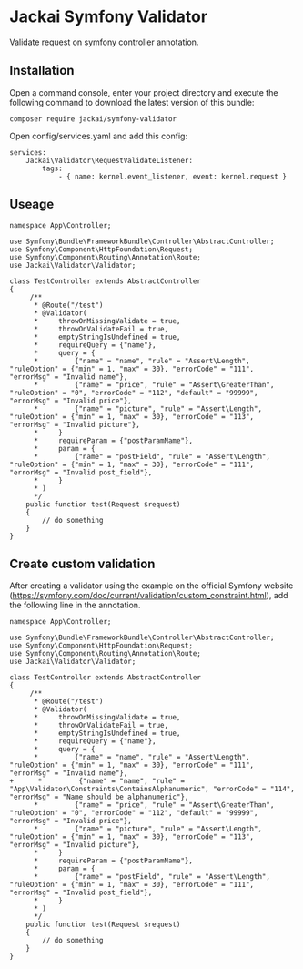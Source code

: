 # Jackai Symfony Validator

Validate request on symfony controller annotation.

## Installation
Open a command console, enter your project directory and execute the following command to download the latest version of this bundle:

```
composer require jackai/symfony-validator
```

Open config/services.yaml and add this config:
```
services:
    Jackai\Validator\RequestValidateListener:
        tags:
            - { name: kernel.event_listener, event: kernel.request }
```

## Useage
```
namespace App\Controller;

use Symfony\Bundle\FrameworkBundle\Controller\AbstractController;
use Symfony\Component\HttpFoundation\Request;
use Symfony\Component\Routing\Annotation\Route;
use Jackai\Validator\Validator;

class TestController extends AbstractController
{
     /**
      * @Route("/test")
      * @Validator(
      *     throwOnMissingValidate = true,
      *     throwOnValidateFail = true,
      *     emptyStringIsUndefined = true,
      *     requireQuery = {"name"},
      *     query = {
      *         {"name" = "name", "rule" = "Assert\Length", "ruleOption" = {"min" = 1, "max" = 30}, "errorCode" = "111", "errorMsg" = "Invalid name"},
      *         {"name" = "price", "rule" = "Assert\GreaterThan", "ruleOption" = "0", "errorCode" = "112", "default" = "99999", "errorMsg" = "Invalid price"},
      *         {"name" = "picture", "rule" = "Assert\Length", "ruleOption" = {"min" = 1, "max" = 30}, "errorCode" = "113", "errorMsg" = "Invalid picture"},
      *     }
      *     requireParam = {"postParamName"},
      *     param = {
      *         {"name" = "postField", "rule" = "Assert\Length", "ruleOption" = {"min" = 1, "max" = 30}, "errorCode" = "111", "errorMsg" = "Invalid post_field"},
      *     }
      * )
      */
    public function test(Request $request)
    {
        // do something
    }
}
```

## Create custom validation

After creating a validator using the example on the official Symfony website (https://symfony.com/doc/current/validation/custom_constraint.html), add the following line in the annotation.

```
namespace App\Controller;

use Symfony\Bundle\FrameworkBundle\Controller\AbstractController;
use Symfony\Component\HttpFoundation\Request;
use Symfony\Component\Routing\Annotation\Route;
use Jackai\Validator\Validator;

class TestController extends AbstractController
{
     /**
      * @Route("/test")
      * @Validator(
      *     throwOnMissingValidate = true,
      *     throwOnValidateFail = true,
      *     emptyStringIsUndefined = true,
      *     requireQuery = {"name"},
      *     query = {
      *         {"name" = "name", "rule" = "Assert\Length", "ruleOption" = {"min" = 1, "max" = 30}, "errorCode" = "111", "errorMsg" = "Invalid name"},
+      *         {"name" = "name", "rule" = "App\Validator\Constraints\ContainsAlphanumeric", "errorCode" = "114", "errorMsg" = "Name should be alphanumeric"},
      *         {"name" = "price", "rule" = "Assert\GreaterThan", "ruleOption" = "0", "errorCode" = "112", "default" = "99999", "errorMsg" = "Invalid price"},
      *         {"name" = "picture", "rule" = "Assert\Length", "ruleOption" = {"min" = 1, "max" = 30}, "errorCode" = "113", "errorMsg" = "Invalid picture"},
      *     }
      *     requireParam = {"postParamName"},
      *     param = {
      *         {"name" = "postField", "rule" = "Assert\Length", "ruleOption" = {"min" = 1, "max" = 30}, "errorCode" = "111", "errorMsg" = "Invalid post_field"},
      *     }
      * )
      */
    public function test(Request $request)
    {
        // do something
    }
}
```